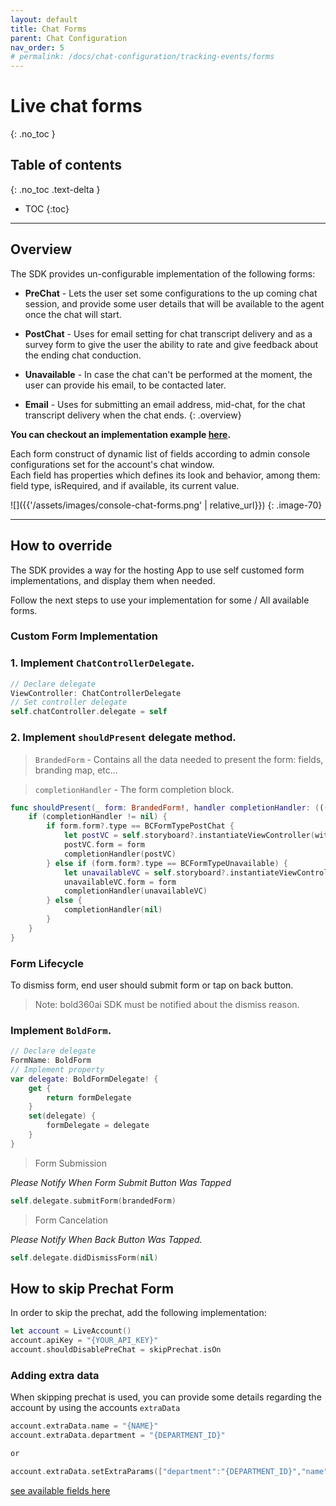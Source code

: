 ```yaml
---
layout: default
title: Chat Forms
parent: Chat Configuration
nav_order: 5
# permalink: /docs/chat-configuration/tracking-events/forms
---
```


# Live chat forms
{: .no_toc }

## Table of contents
{: .no_toc .text-delta }

- TOC
{:toc}

---

## Overview
The SDK provides un-configurable implementation of the following forms:   
- **PreChat** - Lets the user set some configurations to the up coming chat session, and provide some user details that will be available to the agent once the chat will start.

- **PostChat** - Uses for email setting for chat transcript delivery and as a survey form to give the user the ability to rate and give feedback about the ending chat conduction.

- **Unavailable** - In case the chat can't be performed at the moment, the user can provide his email, to be contacted later.

- **Email** - Uses for submitting an email address, mid-chat, for the chat transcript delivery when the chat ends.
{: .overview}

**You can checkout an implementation example [here](https://github.com/bold360ai/bold360-mobile-samples-ios/blob/master/BasicSample/BasicSample/ChatViewControllers/BoldFormViewController.swift).**

Each form construct of dynamic list of fields according to admin console configurations set for the account's chat window.  
Each field has properties which defines its look and behavior, among them: field type, isRequired, and if available, its current value.

![]({{'/assets/images/console-chat-forms.png' | relative_url}})
{: .image-70}

---

## How to override
The SDK provides a way for the hosting App to use self customed form implementations, and display them when needed.

Follow the next steps to use your implementation for some / All available forms.

### Custom Form Implementation

### 1. Implement `ChatControllerDelegate`.

```swift
// Declare delegate
ViewController: ChatControllerDelegate
// Set controller delegate
self.chatController.delegate = self
```

### 2. Implement `shouldPresent` delegate method.

>`BrandedForm` - Contains all the data needed to present the form: fields, branding map, etc...

>`completionHandler` - The form completion block. 

```swift
func shouldPresent(_ form: BrandedForm!, handler completionHandler: (((UIViewController & BoldForm)?) -> Void)!) {
    if (completionHandler != nil) {
        if form.form?.type == BCFormTypePostChat {
            let postVC = self.storyboard?.instantiateViewController(withIdentifier: "postChat") as! PostChatViewController
            postVC.form = form
            completionHandler(postVC)
        } else if (form.form?.type == BCFormTypeUnavailable) {
            let unavailableVC = self.storyboard?.instantiateViewController(withIdentifier: "unavailable") as! UnavailableViewController
            unavailableVC.form = form
            completionHandler(unavailableVC)
        } else {
            completionHandler(nil)
        }
    }
}
```

### Form Lifecycle

To dismiss form, end user should submit form or tap on back button.

>Note: bold360ai SDK must be notified about the dismiss reason.

### Implement `BoldForm`.

```swift
// Declare delegate
FormName: BoldForm
// Implement property
var delegate: BoldFormDelegate! {
    get {
        return formDelegate
    }
    set(delegate) {
        formDelegate = delegate
    }
}
```

>Form Submission 

*Please Notify When Form Submit Button Was Tapped*

```swift
self.delegate.submitForm(brandedForm)
```

>Form Cancelation

*Please Notify When Back Button Was Tapped.* 

```swift
self.delegate.didDismissForm(nil)
```

## How to skip Prechat Form

In order to skip the prechat, add the following implementation:

```swift
let account = LiveAccount()
account.apiKey = "{YOUR_API_KEY}"
account.shouldDisablePreChat = skipPrechat.isOn
```

### Adding extra data

When skipping prechat is used, you can provide some details regarding the account by using the accounts `extraData`

```swift
account.extraData.name = "{NAME}"
account.extraData.department = "{DEPARTMENT_ID}"

or

account.extraData.setExtraParams(["department":"{DEPARTMENT_ID}","name": "{NAME}", "address": "{ADDRESS}"])
```

[see available fields here](https://developer.bold360.com/help/EN/Bold360API/Bold360API/c_bc_sdk_ios_core_integration_chat_session.html)
